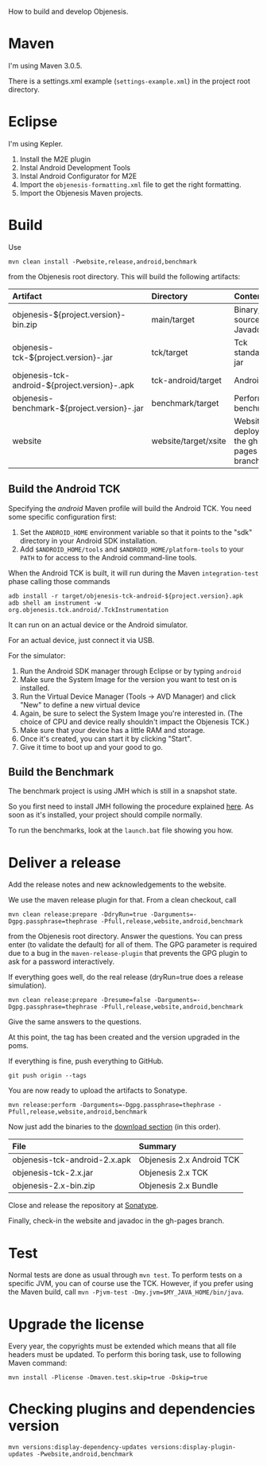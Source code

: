 How to build and develop Objenesis.

# Maven #

I'm using Maven 3.0.5.

There is a settings.xml example (`settings-example.xml`) in the project root directory.

# Eclipse #

I'm using Kepler.

  1. Install the M2E plugin
  1. Instal Android Development Tools
  1. Instal Android Configurator for M2E
  1. Import the `objenesis-formatting.xml` file to get the right formatting.
  1. Import the Objenesis Maven projects.

# Build #

Use
```
mvn clean install -Pwebsite,release,android,benchmark
```
from the Objenesis root directory. This will build the following artifacts:

| **Artifact** | **Directory** | **Content** |
|:-------------|:--------------|:------------|
| objenesis-${project.version}-bin.zip | main/target | Binary, source and Javadoc |
| objenesis-tck-${project.version}-.jar | tck/target | Tck standalone jar |
| objenesis-tck-android-${project.version}-.apk | tck-android/target | Android Tck |
| objenesis-benchmark-${project.version}-.jar | benchmark/target | Performance benchmarks |
| website | website/target/xsite | Website deployed in the gh-pages branch |

## Build the Android TCK ##

Specifying the _android_ Maven profile will build the Android TCK. You need some specific configuration first:
  1. Set the `ANDROID_HOME` environment variable so that it points to the "sdk" directory in your Android SDK installation.
  1. Add `$ANDROID_HOME/tools` and `$ANDROID_HOME/platform-tools` to your `PATH` to for access to the Android command-line tools.

When the Android TCK is built, it will run during the Maven `integration-test` phase calling those commands
```
adb install -r target/objenesis-tck-android-${project.version}.apk
adb shell am instrument -w org.objenesis.tck.android/.TckInstrumentation
```

It can run on an actual device or the Android simulator.

For an actual device, just connect it via USB.

For the simulator:

  1. Run the Android SDK manager through Eclipse or by typing `android`
  1. Make sure the System Image for the version you want to test on is installed.
  1. Run the Virtual Device Manager (Tools -> AVD Manager) and click "New" to define a new virtual device
  1. Again, be sure to select the System Image you're interested in. (The choice of CPU and device really shouldn't impact the Objenesis TCK.)
  1. Make sure that your device has a little RAM and storage.
  1. Once it's created, you can start it by clicking "Start".
  1. Give it time to boot up and your good to go.

## Build the Benchmark ##

The benchmark project is using JMH which is still in a snapshot state.

So you first need to install JMH following the procedure explained [here](http://openjdk.java.net/projects/code-tools/jmh/). As soon as it's installed, your project should compile normally.

To run the benchmarks, look at the `launch.bat` file showing you how.

# Deliver a release #

Add the release notes and new acknowledgements to the website.

We use the maven release plugin for that. From a clean checkout, call
```
mvn clean release:prepare -DdryRun=true -Darguments=-Dgpg.passphrase=thephrase -Pfull,release,website,android,benchmark
```
from the Objenesis root directory. Answer the questions. You can press enter (to validate the default) for all of them. The GPG parameter is required due to a bug in the `maven-release-plugin` that prevents the GPG plugin to ask for a password interactively.

If everything goes well, do the real release (dryRun=true does a release simulation).
```
mvn clean release:prepare -Dresume=false -Darguments=-Dgpg.passphrase=thephrase -Pfull,release,website,android,benchmark
```
Give the same answers to the questions.

At this point, the tag has been created and the version upgraded in the poms.

If everything is fine, push everything to GitHub.
```
git push origin --tags
```
You are now ready to upload the artifacts to Sonatype.
```
mvn release:perform -Darguments=-Dgpg.passphrase=thephrase -Pfull,release,website,android,benchmark
```

Now just add the binaries to the [download section](http://code.google.com/p/objenesis/downloads/list) (in this order).

| **File** | **Summary** |
|:---------|:------------|
| objenesis-tck-android-2.x.apk | Objenesis 2.x Android TCK |
| objenesis-tck-2.x.jar | Objenesis 2.x TCK |
| objenesis-2.x-bin.zip | Objenesis 2.x Bundle |

Close and release the repository at [Sonatype](http://oss.sonatype.org).

Finally, check-in the website and javadoc in the gh-pages branch.

# Test #

Normal tests are done as usual through `mvn test`. To perform tests on a specific JVM, you can of course use the TCK. However, if you prefer using the Maven build, call `mvn -Pjvm-test -Dmy.jvm=$MY_JAVA_HOME/bin/java`.

# Upgrade the license #

Every year, the copyrights must be extended which means that all file headers must be updated. To perform this boring task, use to following Maven command:
```
mvn install -Plicense -Dmaven.test.skip=true -Dskip=true
```

# Checking plugins and dependencies version #
```
mvn versions:display-dependency-updates versions:display-plugin-updates -Pwebsite,android,benchmark
```